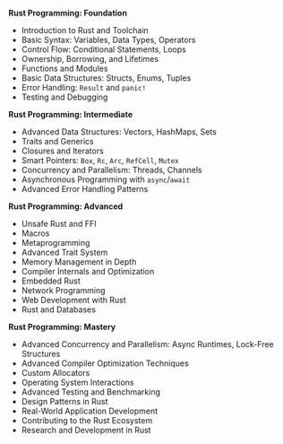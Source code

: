 **Rust Programming: Foundation**

*   Introduction to Rust and Toolchain
*   Basic Syntax: Variables, Data Types, Operators
*   Control Flow: Conditional Statements, Loops
*   Ownership, Borrowing, and Lifetimes
*   Functions and Modules
*   Basic Data Structures: Structs, Enums, Tuples
*   Error Handling: `Result` and `panic!`
*   Testing and Debugging

**Rust Programming: Intermediate**

*   Advanced Data Structures: Vectors, HashMaps, Sets
*   Traits and Generics
*   Closures and Iterators
*   Smart Pointers: `Box`, `Rc`, `Arc`, `RefCell`, `Mutex`
*   Concurrency and Parallelism: Threads, Channels
*   Asynchronous Programming with `async`/`await`
*   Advanced Error Handling Patterns

**Rust Programming: Advanced**

*   Unsafe Rust and FFI
*   Macros
*   Metaprogramming
*   Advanced Trait System
*   Memory Management in Depth
*   Compiler Internals and Optimization
*   Embedded Rust
*   Network Programming
*   Web Development with Rust
*   Rust and Databases

**Rust Programming: Mastery**

*   Advanced Concurrency and Parallelism: Async Runtimes, Lock-Free Structures
*   Advanced Compiler Optimization Techniques
*   Custom Allocators
*   Operating System Interactions
*   Advanced Testing and Benchmarking
*   Design Patterns in Rust
*   Real-World Application Development
*   Contributing to the Rust Ecosystem
*   Research and Development in Rust

